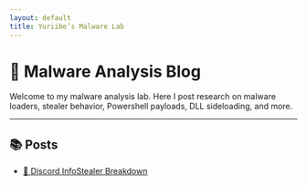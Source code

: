 ```yaml
---
layout: default
title: Yuriibe’s Malware Lab
---
```


# 🧬 Malware Analysis Blog

Welcome to my malware analysis lab. Here I post research on malware loaders, stealer behavior, Powershell payloads, DLL sideloading, and more.

---

## 📚 Posts

- [🧪 Discord InfoStealer Breakdown](./Infostealer/discord-infostealer-lapresse/index.md)
